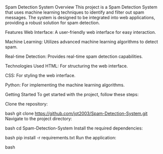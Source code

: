Spam Detection System
Overview
This project is a Spam Detection System that uses machine learning techniques to identify and filter out spam messages. The system is designed to be integrated into web applications, providing a robust solution for spam detection.

Features
Web Interface: A user-friendly web interface for easy interaction.

Machine Learning: Utilizes advanced machine learning algorithms to detect spam.

Real-time Detection: Provides real-time spam detection capabilities.

Technologies Used
HTML: For structuring the web interface.

CSS: For styling the web interface.

Python: For implementing the machine learning algorithms.

Getting Started
To get started with the project, follow these steps:

Clone the repository:

bash
git clone https://github.com/jot2003/Spam-Detection-System.git
Navigate to the project directory:

bash
cd Spam-Detection-System
Install the required dependencies:

bash
pip install -r requirements.txt
Run the application:

bash
